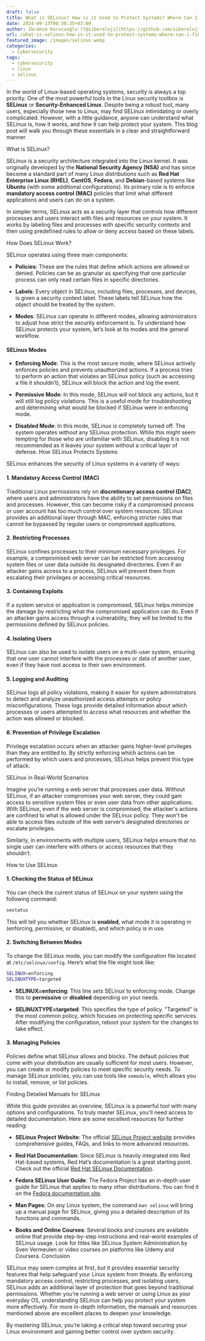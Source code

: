 ```yaml
---
draft: false
title: What is SELinux? How is it Used to Protect Systems? Where Can I Find a Detailed Manual for SELinux?
date: 2024-09-23T00:50:35+03:00
author: İbrahim Korucuoğlu ([@siberoloji](https://github.com/siberoloji))
url: /what-is-selinux-how-is-it-used-to-protect-systems-where-can-i-find-a-detailed-manual-for-selinux/
featured_image: /images/selinux.webp
categories:
  - Cybersecurity
tags:
  - cybersecurity
  - linux
  - selinux
---
```



In the world of Linux-based operating systems, security is always a top priority. One of the most powerful tools in the Linux security toolbox is **SELinux** or **Security-Enhanced Linux**. Despite being a robust tool, many users, especially those new to Linux, may find SELinux intimidating or overly complicated. However, with a little guidance, anyone can understand what SELinux is, how it works, and how it can help protect your system. This blog post will walk you through these essentials in a clear and straightforward manner.

What is SELinux?

SELinux is a security architecture integrated into the Linux kernel. It was originally developed by the **National Security Agency (NSA)** and has since become a standard part of many Linux distributions such as **Red Hat Enterprise Linux (RHEL)**, **CentOS**, **Fedora**, and **Debian**-based systems like **Ubuntu** (with some additional configurations). Its primary role is to enforce **mandatory access control (MAC)** policies that limit what different applications and users can do on a system.

In simpler terms, SELinux acts as a security layer that controls how different processes and users interact with files and resources on your system. It works by labeling files and processes with specific security contexts and then using predefined rules to allow or deny access based on these labels.

How Does SELinux Work?

SELinux operates using three main components:

* **Policies**: These are the rules that define which actions are allowed or denied. Policies can be as granular as specifying that one particular process can only read certain files in specific directories.

* **Labels**: Every object in SELinux, including files, processes, and devices, is given a security context label. These labels tell SELinux how the object should be treated by the system.

* **Modes**: SELinux can operate in different modes, allowing administrators to adjust how strict the security enforcement is.
To understand how SELinux protects your system, let’s look at its modes and the general workflow.

#### SELinux Modes

* **Enforcing Mode**: This is the most secure mode, where SELinux actively enforces policies and prevents unauthorized actions. If a process tries to perform an action that violates an SELinux policy (such as accessing a file it shouldn’t), SELinux will block the action and log the event.

* **Permissive Mode**: In this mode, SELinux will not block any actions, but it will still log policy violations. This is a useful mode for troubleshooting and determining what would be blocked if SELinux were in enforcing mode.

* **Disabled Mode**: In this mode, SELinux is completely turned off. The system operates without any SELinux protection. While this might seem tempting for those who are unfamiliar with SELinux, disabling it is not recommended as it leaves your system without a critical layer of defense.
How SELinux Protects Systems

SELinux enhances the security of Linux systems in a variety of ways:

#### 1. **Mandatory Access Control (MAC)**

Traditional Linux permissions rely on **discretionary access control (DAC)**, where users and administrators have the ability to set permissions on files and processes. However, this can become risky if a compromised process or user account has too much control over system resources. SELinux provides an additional layer through MAC, enforcing stricter rules that cannot be bypassed by regular users or compromised applications.

#### 2. **Restricting Processes**

SELinux confines processes to their minimum necessary privileges. For example, a compromised web server can be restricted from accessing system files or user data outside its designated directories. Even if an attacker gains access to a process, SELinux will prevent them from escalating their privileges or accessing critical resources.

#### 3. **Containing Exploits**

If a system service or application is compromised, SELinux helps minimize the damage by restricting what the compromised application can do. Even if an attacker gains access through a vulnerability, they will be limited to the permissions defined by SELinux policies.

#### 4. **Isolating Users**

SELinux can also be used to isolate users on a multi-user system, ensuring that one user cannot interfere with the processes or data of another user, even if they have root access to their own environment.

#### 5. **Logging and Auditing**

SELinux logs all policy violations, making it easier for system administrators to detect and analyze unauthorized access attempts or policy misconfigurations. These logs provide detailed information about which processes or users attempted to access what resources and whether the action was allowed or blocked.

#### 6. **Prevention of Privilege Escalation**

Privilege escalation occurs when an attacker gains higher-level privileges than they are entitled to. By strictly enforcing which actions can be performed by which users and processes, SELinux helps prevent this type of attack.

SELinux in Real-World Scenarios

Imagine you’re running a web server that processes user data. Without SELinux, if an attacker compromises your web server, they could gain access to sensitive system files or even user data from other applications. With SELinux, even if the web server is compromised, the attacker's actions are confined to what is allowed under the SELinux policy. They won't be able to access files outside of the web server’s designated directories or escalate privileges.

Similarly, in environments with multiple users, SELinux helps ensure that no single user can interfere with others or access resources that they shouldn’t.

How to Use SELinux

#### 1. **Checking the Status of SELinux**

You can check the current status of SELinux on your system using the following command:

```bash
sestatus
```

This will tell you whether SELinux is **enabled**, what mode it is operating in (enforcing, permissive, or disabled), and which policy is in use.

#### 2. **Switching Between Modes**

To change the SELinux mode, you can modify the configuration file located at `/etc/selinux/config`. Here’s what the file might look like:

```bash
SELINUX=enforcing
SELINUXTYPE=targeted
```

* **SELINUX=enforcing**: This line sets SELinux to enforcing mode. Change this to **permissive** or **disabled** depending on your needs.

* **SELINUXTYPE=targeted**: This specifies the type of policy. "Targeted" is the most common policy, which focuses on protecting specific services.
After modifying the configuration, reboot your system for the changes to take effect.

#### 3. **Managing Policies**

Policies define what SELinux allows and blocks. The default policies that come with your distribution are usually sufficient for most users. However, you can create or modify policies to meet specific security needs. To manage SELinux policies, you can use tools like `semodule`, which allows you to install, remove, or list policies.

Finding Detailed Manuals for SELinux

While this guide provides an overview, SELinux is a powerful tool with many options and configurations. To truly master SELinux, you'll need access to detailed documentation. Here are some excellent resources for further reading:

* **SELinux Project Website**: The official <a href="https://selinuxproject.org">SELinux Project website</a> provides comprehensive guides, FAQs, and links to more advanced resources.

* **Red Hat Documentation**: Since SELinux is heavily integrated into Red Hat-based systems, Red Hat’s documentation is a great starting point. Check out the official <a href="https://access.redhat.com/documentation/en-us/red_hat_enterprise_linux/8/html/using_selinux/index">Red Hat SELinux Documentation</a>.

* **Fedora SELinux User Guide**: The Fedora Project has an in-depth user guide for SELinux that applies to many other distributions. You can find it on the <a href="https://docs.fedoraproject.org/en-US/quick-docs/getting-started-with-selinux/">Fedora documentation site</a>.

* **Man Pages**: On any Linux system, the command `man selinux` will bring up a manual page for SELinux, giving you a detailed description of its functions and commands.

* **Books and Online Courses**: Several books and courses are available online that provide step-by-step instructions and real-world examples of SELinux usage. Look for titles like SELinux System Administration by Sven Vermeulen or video courses on platforms like Udemy and Coursera.
Conclusion

SELinux may seem complex at first, but it provides essential security features that help safeguard your Linux system from threats. By enforcing mandatory access control, restricting processes, and isolating users, SELinux adds an additional layer of protection that goes beyond traditional permissions. Whether you’re running a web server or using Linux as your everyday OS, understanding SELinux can help you protect your system more effectively. For more in-depth information, the manuals and resources mentioned above are excellent places to deepen your knowledge.

By mastering SELinux, you’re taking a critical step toward securing your Linux environment and gaining better control over system security.
